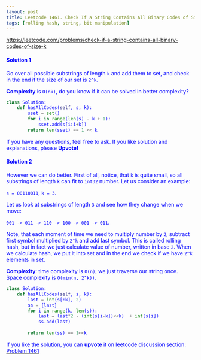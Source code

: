```yaml
---
layout: post
title: Leetcode 1461. Check If a String Contains All Binary Codes of Size K
tags: [rolling hash, string, bit manipulation]
---
```


<a href="https://leetcode.com/problems/check-if-a-string-contains-all-binary-codes-of-size-k"> <font color = blue>https://leetcode.com/problems/check-if-a-string-contains-all-binary-codes-of-size-k

#### Solution 1

Go over all possible substrings of length `k` and add them to set, and check in the end if the size of our set is `2^k`. 

**Complexity** is `O(nk)`, do you know if it can be solved in better complexity?

```python
class Solution:
    def hasAllCodes(self, s, k):
        sset = set()
        for i in range(len(s) - k + 1):
            sset.add(s[i:i+k])
        return len(sset) == 1 << k
```

If you have any questions, feel free to ask. If you like solution and explanations, please **Upvote!**

#### Solution 2

However we can do better. First of all, notice, that `k` is quite small, so all substrings of length `k` can fit to `int32` number. Let us consider an example:

`s = 00110011`, `k = 3`.

Let us look at substrings of length `3` and see how they change when we move:

`001 -> 011 -> 110 -> 100 -> 001 -> 011`.

Note, that each moment of time we need to multiply number by `2`, subtract first symbol multiplied by `2^k` and add last symbol. This is called rolling hash, but in fact we just calculate value of number, written in base `2`. When we calculate hash, we put it into set and in the end we check if we have `2^k` elements in set.

**Complexity**: time complexity is `O(n)`, we just traverse our string once. Space complexity is `O(min(n, 2^k))`.

```python
class Solution:
    def hasAllCodes(self, s, k):
        last = int(s[:k], 2)
        ss = {last}
        for i in range(k, len(s)):
            last = last*2 - (int(s[i-k])<<k)  + int(s[i])
            ss.add(last)
        
        return len(ss) == 1<<k
```

If you like the solution, you can **upvote** it on leetcode discussion section:<a href="https://leetcode.com/problems/check-if-a-string-contains-all-binary-codes-of-size-k/discuss/660760/python-onk-solution-with-sets-explained"> <font color = blue>Problem 1461
